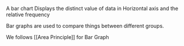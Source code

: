 A bar chart Displays the distinct value of data in Horizontal axis and the relative frequency

Bar graphs are used to compare things between different
groups.

We follows [[Area Principle]] for Bar Graph